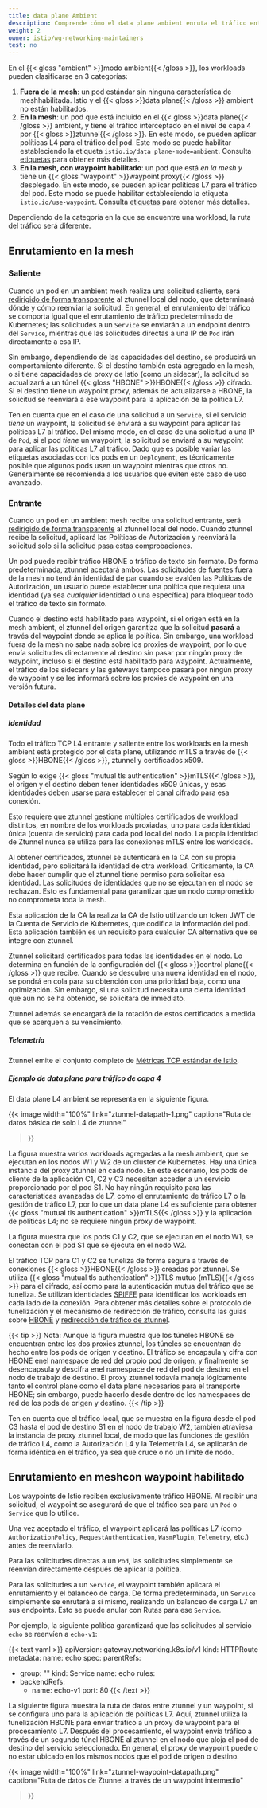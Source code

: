 ```yaml
---
title: data plane Ambient
description: Comprende cómo el data plane ambient enruta el tráfico entre los workloads en un ambient mesh.
weight: 2
owner: istio/wg-networking-maintainers
test: no
---
```


En el {{< gloss "ambient" >}}modo ambient{{< /gloss >}}, los workloads pueden clasificarse en 3 categorías:
1. **Fuera de la mesh**: un pod estándar sin ninguna característica de meshhabilitada. Istio y el {{< gloss >}}data plane{{< /gloss >}} ambient no están habilitados.
1. **En la mesh**: un pod que está incluido en el {{< gloss >}}data plane{{< /gloss >}} ambient, y tiene el tráfico interceptado en el nivel de capa 4 por {{< gloss >}}ztunnel{{< /gloss >}}. En este modo, se pueden aplicar políticas L4 para el tráfico del pod. Este modo se puede habilitar estableciendo la etiqueta `istio.io/data plane-mode=ambient`. Consulta [etiquetas](/es/docs/ambient/usage/add-workloads/#ambient-labels) para obtener más detalles.
1. **En la mesh, con waypoint habilitado**: un pod que está _en la mesh_ *y* tiene un {{< gloss "waypoint" >}}waypoint proxy{{< /gloss >}} desplegado. En este modo, se pueden aplicar políticas L7 para el tráfico del pod. Este modo se puede habilitar estableciendo la etiqueta `istio.io/use-waypoint`. Consulta [etiquetas](/es/docs/ambient/usage/add-workloads/#ambient-labels) para obtener más detalles.

Dependiendo de la categoría en la que se encuentre una workload, la ruta del tráfico será diferente.

## Enrutamiento en la mesh

### Saliente

Cuando un pod en un ambient mesh realiza una solicitud saliente, será [redirigido de forma transparente](/es/docs/ambient/architecture/traffic-redirection) al ztunnel local del nodo, que determinará dónde y cómo reenviar la solicitud.
En general, el enrutamiento del tráfico se comporta igual que el enrutamiento de tráfico predeterminado de Kubernetes;
las solicitudes a un `Service` se enviarán a un endpoint dentro del `Service`, mientras que las solicitudes directas a una IP de `Pod` irán directamente a esa IP.

Sin embargo, dependiendo de las capacidades del destino, se producirá un comportamiento diferente.
Si el destino también está agregado en la mesh, o si tiene capacidades de proxy de Istio (como un sidecar), la solicitud se actualizará a un túnel {{< gloss "HBONE" >}}HBONE{{< /gloss >}} cifrado.
Si el destino tiene un waypoint proxy, además de actualizarse a HBONE, la solicitud se reenviará a ese waypoint para la aplicación de la política L7.

Ten en cuenta que en el caso de una solicitud a un `Service`, si el servicio *tiene* un waypoint, la solicitud se enviará a su waypoint para aplicar las políticas L7 al tráfico.
Del mismo modo, en el caso de una solicitud a una IP de `Pod`, si el pod *tiene* un waypoint, la solicitud se enviará a su waypoint para aplicar las políticas L7 al tráfico.
Dado que es posible variar las etiquetas asociadas con los pods en un `Deployment`, es técnicamente posible que
algunos pods usen un waypoint mientras que otros no. Generalmente se recomienda a los usuarios que eviten este caso de uso avanzado.

### Entrante

Cuando un pod en un ambient mesh recibe una solicitud entrante, será [redirigido de forma transparente](/es/docs/ambient/architecture/traffic-redirection) al ztunnel local del nodo.
Cuando ztunnel recibe la solicitud, aplicará las Políticas de Autorización y reenviará la solicitud solo si la solicitud pasa estas comprobaciones.

Un pod puede recibir tráfico HBONE o tráfico de texto sin formato.
De forma predeterminada, ztunnel aceptará ambos.
Las solicitudes de fuentes fuera de la mesh no tendrán identidad de par cuando se evalúen las Políticas de Autorización,
un usuario puede establecer una política que requiera una identidad (ya sea *cualquier* identidad o una específica) para bloquear todo el tráfico de texto sin formato.

Cuando el destino está habilitado para waypoint, si el origen está en la mesh ambient, el ztunnel del origen garantiza que la solicitud **pasará** a través
del waypoint donde se aplica la política. Sin embargo, una workload fuera de la mesh no sabe nada sobre los proxies de waypoint, por lo que envía
solicitudes directamente al destino sin pasar por ningún proxy de waypoint, incluso si el destino está habilitado para waypoint.
Actualmente, el tráfico de los sidecars y las gateways tampoco pasará por ningún proxy de waypoint y se les informará sobre los proxies de waypoint
en una versión futura.

#### Detalles del data plane

##### Identidad

Todo el tráfico TCP L4 entrante y saliente entre los workloads en la mesh ambient está protegido por el data plane, utilizando mTLS a través de {{< gloss >}}HBONE{{< /gloss >}}, ztunnel y certificados x509.

Según lo exige {{< gloss "mutual tls authentication" >}}mTLS{{< /gloss >}}, el origen y el destino deben tener identidades x509 únicas, y esas identidades deben usarse para establecer el canal cifrado para esa conexión.

Esto requiere que ztunnel gestione múltiples certificados de workload distintos, en nombre de los workloads proxiadas, uno para cada identidad única (cuenta de servicio) para cada pod local del nodo. La propia identidad de Ztunnel nunca se utiliza para las conexiones mTLS entre los workloads.

Al obtener certificados, ztunnel se autenticará en la CA con su propia identidad, pero solicitará la identidad de otra workload. Críticamente, la CA debe hacer cumplir que el ztunnel tiene permiso para solicitar esa identidad. Las solicitudes de identidades que no se ejecutan en el nodo se rechazan. Esto es fundamental para garantizar que un nodo comprometido no comprometa toda la mesh.

Esta aplicación de la CA la realiza la CA de Istio utilizando un token JWT de la Cuenta de Servicio de Kubernetes, que codifica la información del pod. Esta aplicación también es un requisito para cualquier CA alternativa que se integre con ztunnel.

Ztunnel solicitará certificados para todas las identidades en el nodo. Lo determina en función de la configuración del {{< gloss >}}control plane{{< /gloss >}} que recibe. Cuando se descubre una nueva identidad en el nodo, se pondrá en cola para su obtención con una prioridad baja, como una optimización. Sin embargo, si una solicitud necesita una cierta identidad que aún no se ha obtenido, se solicitará de inmediato.

Ztunnel además se encargará de la rotación de estos certificados a medida que se acerquen a su vencimiento.

##### Telemetría

Ztunnel emite el conjunto completo de [Métricas TCP estándar de Istio](/es/docs/reference/config/metrics/).

##### Ejemplo de data plane para tráfico de capa 4

El data plane L4 ambient se representa en la siguiente figura.

{{< image width="100%"
link="ztunnel-datapath-1.png"
caption="Ruta de datos básica de solo L4 de ztunnel"
>}}

La figura muestra varios workloads agregadas a la mesh ambient, que se ejecutan en los nodos W1 y W2 de un cluster de Kubernetes. Hay una única instancia del proxy ztunnel en cada nodo. En este escenario, los pods de cliente de la aplicación C1, C2 y C3 necesitan acceder a un servicio proporcionado por el pod S1. No hay ningún requisito para las características avanzadas de L7, como el enrutamiento de tráfico L7 o la gestión de tráfico L7, por lo que un data plane L4 es suficiente para obtener {{< gloss "mutual tls authentication" >}}mTLS{{< /gloss >}} y la aplicación de políticas L4; no se requiere ningún proxy de waypoint.

La figura muestra que los pods C1 y C2, que se ejecutan en el nodo W1, se conectan con el pod S1 que se ejecuta en el nodo W2.

El tráfico TCP para C1 y C2 se tuneliza de forma segura a través de conexiones {{< gloss >}}HBONE{{< /gloss >}} creadas por ztunnel. Se utiliza {{< gloss "mutual tls authentication" >}}TLS mutuo (mTLS){{< /gloss >}} para el cifrado, así como para la autenticación mutua del tráfico que se tuneliza. Se utilizan identidades [SPIFFE](https://github.com/spiffe/spiffe/blob/main/standards/SPIFFE.md) para identificar los workloads en cada lado de la conexión. Para obtener más detalles sobre el protocolo de tunelización y el mecanismo de redirección de tráfico, consulta las guías sobre [HBONE](/es/docs/ambient/architecture/hbone) y [redirección de tráfico de ztunnel](/es/docs/ambient/architecture/traffic-redirection).

{{< tip >}}
Nota: Aunque la figura muestra que los túneles HBONE se encuentran entre los dos proxies ztunnel, los túneles se encuentran de hecho entre los pods de origen y destino. El tráfico se encapsula y cifra con HBONE enel namespace de red del propio pod de origen, y finalmente se desencapsula y descifra enel namespace de red del pod de destino en el nodo de trabajo de destino. El proxy ztunnel todavía maneja lógicamente tanto el control plane como el data plane necesarios para el transporte HBONE; sin embargo, puede hacerlo desde dentro de los namespaces de red de los pods de origen y destino.
{{< /tip >}}

Ten en cuenta que el tráfico local, que se muestra en la figura desde el pod C3 hasta el pod de destino S1 en el nodo de trabajo W2, también atraviesa la instancia de proxy ztunnel local, de modo que las funciones de gestión de tráfico L4, como la Autorización L4 y la Telemetría L4, se aplicarán de forma idéntica en el tráfico, ya sea que cruce o no un límite de nodo.

## Enrutamiento en meshcon waypoint habilitado

Los waypoints de Istio reciben exclusivamente tráfico HBONE.
Al recibir una solicitud, el waypoint se asegurará de que el tráfico sea para un `Pod` o `Service` que lo utilice.

Una vez aceptado el tráfico, el waypoint aplicará las políticas L7 (como `AuthorizationPolicy`, `RequestAuthentication`, `WasmPlugin`, `Telemetry`, etc.) antes de reenviarlo.

Para las solicitudes directas a un `Pod`, las solicitudes simplemente se reenvían directamente después de aplicar la política.

Para las solicitudes a un `Service`, el waypoint también aplicará el enrutamiento y el balanceo de carga.
De forma predeterminada, un `Service` simplemente se enrutará a sí mismo, realizando un balanceo de carga L7 en sus endpoints.
Esto se puede anular con Rutas para ese `Service`.

Por ejemplo, la siguiente política garantizará que las solicitudes al servicio `echo` se reenvíen a `echo-v1`:

{{< text yaml >}}
apiVersion: gateway.networking.k8s.io/v1
kind: HTTPRoute
metadata:
  name: echo
spec:
  parentRefs:
  - group: ""
    kind: Service
    name: echo
  rules:
  - backendRefs:
    - name: echo-v1
      port: 80
{{< /text >}}

La siguiente figura muestra la ruta de datos entre ztunnel y un waypoint, si se configura uno para la aplicación de políticas L7. Aquí, ztunnel utiliza la tunelización HBONE para enviar tráfico a un proxy de waypoint para el procesamiento L7. Después del procesamiento, el waypoint envía tráfico a través de un segundo túnel HBONE al ztunnel en el nodo que aloja el pod de destino del servicio seleccionado. En general, el proxy de waypoint puede o no estar ubicado en los mismos nodos que el pod de origen o destino.

{{< image width="100%"
link="ztunnel-waypoint-datapath.png"
caption="Ruta de datos de Ztunnel a través de un waypoint intermedio"
>}}
